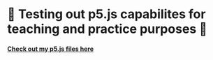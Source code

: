 # 🤩 Testing out p5.js capabilites for teaching and practice purposes 🤩 #
#### [Check out my p5.js files here](https://editor.p5js.org/LeaskN/sketches)  ####